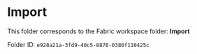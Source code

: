 # Import

This folder corresponds to the Fabric workspace folder: **Import**

Folder ID: `e928a21a-3fd9-40c5-8870-0380f110425c`
